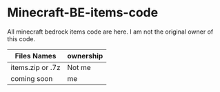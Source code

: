 # Minecraft-BE-items-code


All minecraft bedrock items code are here. 
I am not the original owner of this code.

| Files Names        |    ownership  |
| -----------------  | ------------- |
| items.zip or .7z   |    Not me     |
| coming soon        |      me      |
